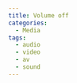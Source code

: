 ```yaml
---
title: Volume off
categories:
  - Media
tags:
  - audio
  - video
  - av
  - sound
---
```

